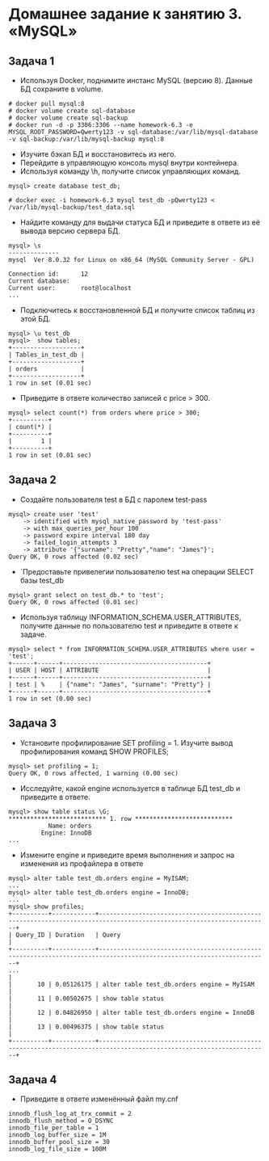 # Домашнее задание к занятию 3. «MySQL»
## Задача 1
- Используя Docker, поднимите инстанс MySQL (версию 8). Данные БД сохраните в volume.
```
# docker pull mysql:8
# docker volume create sql-database
# docker volume create sql-backup
# docker run -d -p 3306:3306 --name homework-6.3 -e MYSQL_ROOT_PASSWORD=Qwerty123 -v sql-database:/var/lib/mysql-database -v sql-backup:/var/lib/mysql-backup mysql:8
```
- Изучите бэкап БД и восстановитесь из него. 
- Перейдите в управляющую консоль mysql внутри контейнера.
- Используя команду \h, получите список управляющих команд.
```
mysql> create database test_db;

# docker exec -i homework-6.3 mysql test_db -pQwerty123 < /var/lib/mysql-backup/test_data.sql
```
- Найдите команду для выдачи статуса БД и приведите в ответе из её вывода версию сервера БД.
```
mysql> \s
--------------
mysql  Ver 8.0.32 for Linux on x86_64 (MySQL Community Server - GPL)

Connection id:		12
Current database:	
Current user:		root@localhost
...
```
- Подключитесь к восстановленной БД и получите список таблиц из этой БД.
```
mysql> \u test_db
mysql>  show tables;
+-------------------+
| Tables_in_test_db |
+-------------------+
| orders            |
+-------------------+
1 row in set (0.01 sec)
```
- Приведите в ответе количество записей с price > 300.
```
mysql> select count(*) from orders where price > 300;
+----------+
| count(*) |
+----------+
|        1 |
+----------+
1 row in set (0.01 sec)
```
## Задача 2

- Создайте пользователя test в БД c паролем test-pass
```
mysql> create user 'test'
    -> identified with mysql_native_password by 'test-pass'
    -> with max_queries_per_hour 100
    -> password expire interval 180 day
    -> failed_login_attempts 3
    -> attribute '{"surname": "Pretty","name": "James"}';
Query OK, 0 rows affected (0.02 sec)
```

- `Предоставьте привелегии пользователю test на операции SELECT базы test_db
```
mysql> grant select on test_db.* to 'test';
Query OK, 0 rows affected (0.01 sec)
```

- Используя таблицу INFORMATION_SCHEMA.USER_ATTRIBUTES, получите данные по пользователю test и приведите в ответе к задаче.
```
mysql> select * from INFORMATION_SCHEMA.USER_ATTRIBUTES where user = 'test';
+------+------+----------------------------------------+
| USER | HOST | ATTRIBUTE                              |
+------+------+----------------------------------------+
| test | %    | {"name": "James", "surname": "Pretty"} |
+------+------+----------------------------------------+
1 row in set (0.00 sec)
```
## Задача 3
- Установите профилирование SET profiling = 1. Изучите вывод профилирования команд SHOW PROFILES;
```
mysql> set profiling = 1;
Query OK, 0 rows affected, 1 warning (0.00 sec)
```
- Исследуйте, какой engine используется в таблице БД test_db и приведите в ответе.

```
mysql> show table status \G;
*************************** 1. row ***************************
           Name: orders
         Engine: InnoDB
...
```

- Измените engine и приведите время выполнения и запрос на изменения из профайлера в ответе
```
mysql> alter table test_db.orders engine = MyISAM;
...
mysql> alter table test_db.orders engine = InnoDB;
...
mysql> show profiles;
+----------+------------+---------------------------------------------------------------------------------------------------------------------+
| Query_ID | Duration   | Query                                                                                                               |
+----------+------------+---------------------------------------------------------------------------------------------------------------------+
...                                                                                               |
|       10 | 0.05126175 | alter table test_db.orders engine = MyISAM                                                                          |
|       11 | 0.00502675 | show table status                                                                                                   |
|       12 | 0.04826950 | alter table test_db.orders engine = InnoDB                                                                          |
|       13 | 0.00496375 | show table status                                                                                                   |
+----------+------------+---------------------------------------------------------------------------------------------------------------------+

```
## Задача 4
- Приведите в ответе изменённый файл my.cnf
```
innodb_flush_log_at_trx_commit = 2 
innodb_flush_method = O_DSYNC
innodb_file_per_table = 1
innodb_log_buffer_size = 1M
innodb_buffer_pool_size = 30
innodb_log_file_size = 100M
```

